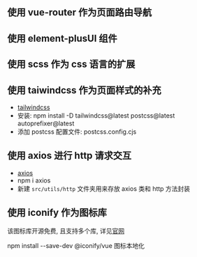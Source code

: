 ## 使用 vue-router 作为页面路由导航

## 使用 element-plusUI 组件

## 使用 scss 作为 css 语言的扩展

## 使用 taiwindcss 作为页面样式的补充

- [tailwindcss](https://www.tailwindcss.cn/docs)
- 安装: npm install -D tailwindcss@latest postcss@latest autoprefixer@latest
- 添加 postcss 配置文件: postcss.config.cjs

## 使用 axios 进行 http 请求交互

- [axios](https://www.axios-http.cn/docs/intro)
- npm i axios
- 新建 `src/utils/http` 文件夹用来存放 axios 类和 http 方法封装

## 使用 iconify 作为图标库

该图标库开源免费, 且支持多个库, 详见[官网](https://docs.iconify.design/icon-components/vue/)

npm install --save-dev @iconify/vue
图标本地化
